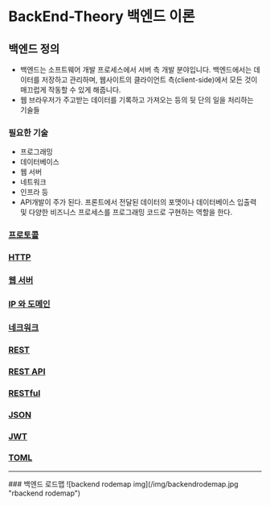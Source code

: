 # BackEnd-Theory 백엔드 이론
## 백엔드 정의 
- 백엔드는 소프트웨어 개발 프로세스에서 서버 측 개발 분야입니다. 백엔드에서는 데이터를 저장하고 관리하며, 웹사이트의 클라이언트 측(client-side)에서 모든 것이 매끄럽게 작동할 수 있게 해줍니다.
- 웹 브라우저가 주고받는 데이터를 기록하고 가져오는 등의 뒷 단의 일을 처리하는 기술들
### 필요한 기술
- 프로그래밍
- 데이터베이스
- 웹 서버
- 네트워크
- 인프라 등
- API개발이 주가 된다. 프론트에서 전달된 데이터의 포맷이나 데이터베이스 입출력 및 다양한 비즈니스 프로세스를 프로그래밍 코드로 구현하는 역할을 한다.
### [프로토콜](./protocol.md)
### [HTTP](./http.md)
### [웹 서버](./web-server.md)
### [IP 와 도메인](./ip-domain.md)
### [네크워크](./network.md)
### [REST](./rest.md)
### [REST API](./restapi.md)
### [RESTful](./restful.md)
### [JSON](./json.md)
### [JWT](./jwt.md)
### [TOML](./toml.md)
<hr>
### 백엔드 로드맵
![backend rodemap img](/img/backendrodemap.jpg "rbackend rodemap")